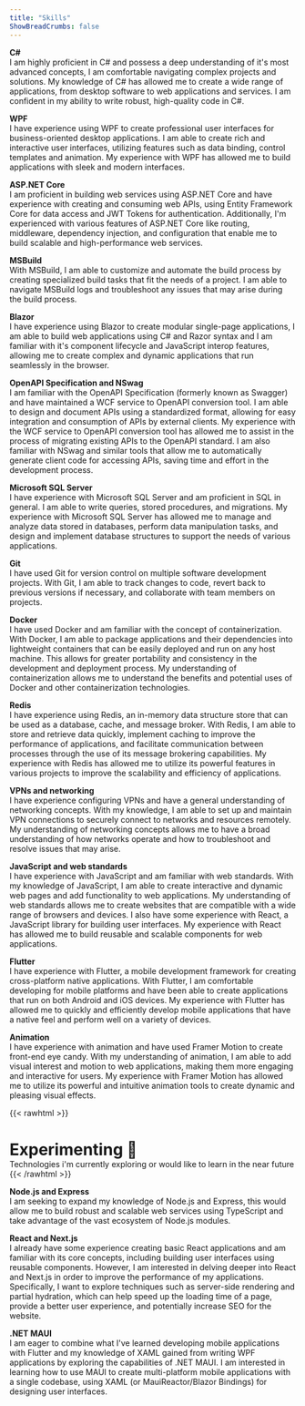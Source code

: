 ```yaml
---
title: "Skills"
ShowBreadCrumbs: false
---
```

**C#**  
I am highly proficient in C# and possess a deep understanding of it's most advanced concepts, I am comfortable navigating complex projects and solutions. My knowledge of C# has allowed me to create a wide range of applications, from desktop software to web applications and services. I am confident in my ability to write robust, high-quality code in C#.

**WPF**  
I have experience using WPF to create professional user interfaces for business-oriented desktop applications. I am able to create rich and interactive user interfaces, utilizing features such as data binding, control templates and animation. My experience with WPF has allowed me to build applications with sleek and modern interfaces.

**ASP.NET Core**  
I am proficient in building web services using ASP.NET Core and have experience with creating and consuming web APIs, using Entity Framework Core for data access and JWT Tokens for authentication. Additionally, I'm experienced with various features of ASP.NET Core like routing, middleware, dependency injection, and configuration that enable me to build scalable and high-performance web services.

**MSBuild**  
With MSBuild, I am able to customize and automate the build process by creating specialized build tasks that fit the needs of a project. I am able to navigate MSBuild logs and troubleshoot any issues that may arise during the build process.

**Blazor**  
I have experience using Blazor to create modular single-page applications, I am able to build web applications using C# and Razor syntax and I am familiar with it's component lifecycle and JavaScript interop features, allowing me to create complex and dynamic applications that run seamlessly in the browser.

**OpenAPI Specification and NSwag**  
I am familiar with the OpenAPI Specification (formerly known as Swagger) and have maintained a WCF service to OpenAPI conversion tool. I am able to design and document APIs using a standardized format, allowing for easy integration and consumption of APIs by external clients. My experience with the WCF service to OpenAPI conversion tool has allowed me to assist in the process of migrating existing APIs to the OpenAPI standard. I am also familiar with NSwag and similar tools that allow me to automatically generate client code for accessing APIs, saving time and effort in the development process.

**Microsoft SQL Server**  
I have experience with Microsoft SQL Server and am proficient in SQL in general. I am able to write queries, stored procedures, and migrations. My experience with Microsoft SQL Server has allowed me to manage and analyze data stored in databases, perform data manipulation tasks, and design and implement database structures to support the needs of various applications.

**Git**  
I have used Git for version control on multiple software development projects. With Git, I am able to track changes to code, revert back to previous versions if necessary, and collaborate with team members on projects.

**Docker**  
I have used Docker and am familiar with the concept of containerization. With Docker, I am able to package applications and their dependencies into lightweight containers that can be easily deployed and run on any host machine. This allows for greater portability and consistency in the development and deployment process. My understanding of containerization allows me to understand the benefits and potential uses of Docker and other containerization technologies.

**Redis**  
I have experience using Redis, an in-memory data structure store that can be used as a database, cache, and message broker. With Redis, I am able to store and retrieve data quickly, implement caching to improve the performance of applications, and facilitate communication between processes through the use of its message brokering capabilities. My experience with Redis has allowed me to utilize its powerful features in various projects to improve the scalability and efficiency of applications.

**VPNs and networking**  
I have experience configuring VPNs and have a general understanding of networking concepts. With my knowledge, I am able to set up and maintain VPN connections to securely connect to networks and resources remotely. My understanding of networking concepts allows me to have a broad understanding of how networks operate and how to troubleshoot and resolve issues that may arise.

**JavaScript and web standards**  
I have experience with JavaScript and am familiar with web standards. With my knowledge of JavaScript, I am able to create interactive and dynamic web pages and add functionality to web applications. My understanding of web standards allows me to create websites that are compatible with a wide range of browsers and devices. I also have some experience with React, a JavaScript library for building user interfaces. My experience with React has allowed me to build reusable and scalable components for web applications.

**Flutter**  
I have experience with Flutter, a mobile development framework for creating cross-platform native applications. With Flutter, I am comfortable developing for mobile platforms and have been able to create applications that run on both Android and iOS devices. My experience with Flutter has allowed me to quickly and efficiently develop mobile applications that have a native feel and perform well on a variety of devices.

**Animation**  
I have experience with animation and have used Framer Motion to create front-end eye candy. With my understanding of animation, I am able to add visual interest and motion to web applications, making them more engaging and interactive for users. My experience with Framer Motion has allowed me to utilize its powerful and intuitive animation tools to create dynamic and pleasing visual effects.

{{< rawhtml >}}
<div style="margin-bottom: var(--content-gap);">
<h1 style="margin-bottom: 0;">Experimenting 🧪</h1>
<span style="color: var(--secondary); font-size: 14px;">Technologies i'm currently exploring or would like to learn in the near future</span>
</div>
{{< /rawhtml >}}

**Node.js and Express**  
I am seeking to expand my knowledge of Node.js and Express, this would allow me to build robust and scalable web services using TypeScript and take advantage of the vast ecosystem of Node.js modules.

**React and Next.js**  
I already have some experience creating basic React applications and am familiar with its core concepts, including building user interfaces using reusable components. However, I am interested in delving deeper into React and Next.js in order to improve the performance of my applications. Specifically, I want to explore techniques such as server-side rendering and partial hydration, which can help speed up the loading time of a page, provide a better user experience, and potentially increase SEO for the website.

**.NET MAUI**  
I am eager to combine what I've learned developing mobile applications with Flutter and my knowledge of XAML gained from writing WPF applications by exploring the capabilities of .NET MAUI. I am interested in learning how to use MAUI to create multi-platform mobile applications with a single codebase, using XAML (or MauiReactor/Blazor Bindings) for designing user interfaces.

